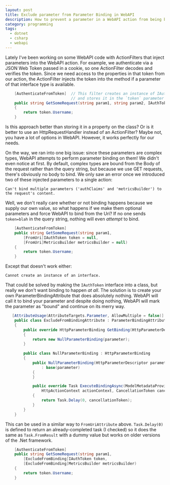 ```yaml
---
layout: post
title: Exclude parameter from Parameter Binding in WebAPI
description: How to prevent a parameter in a WebAPI action from being bound from the body or query string.
category: programming
tags:
  - dotnet
  - csharp
  - webapi
---
```


Lately I've been working on some WebAPI code with ActionFilters that inject parameters into the WebAPI action. For example, we authenticate via a JSON Web Token passed in a cookie, so one ActionFilter decodes and verifies the token. Since we need access to the properties in that token from our action, the ActionFilter injects the token into the method if a parameter of that interface type is available.

```csharp
	[AuthenticateFromToken]  // This filter creates an instance of IAuthToken
							 // and stores it in the `token` parameter
    public string GetSomeRequest(string param1, string param2, IAuthToken token)
	{
		return token.Username;
	}
```
	
Is this approach better than storing it in a property on the class? Or is it better to use an HttpRequestHandler instead of an ActionFilter? Maybe not, you have a lot of options in WebAPI. However, it works perfectly for our needs.

On the way, we ran into one big issue: since these parameters are complex types, WebAPI attempts to perform parameter binding on them! We didn't even notice at first. By default, complex types are bound from the Body of the request rather than the query string, but because we use GET requests, there's obviously no body to bind. We only saw an error once we introduced two of these injected parameters to a single action:

    Can't bind multiple parameters ('authClaims' and 'metricsBuilder') to the request's content.

Well, we don't really care whether or not binding happens because we supply our own value, so what happens if we make them optional parameters and force WebAPI to bind from the Uri? If no one sends `token=blah` in the query string, nothing will even *attempt* to bind.

```csharp
    [AuthenticateFromToken]
    public string GetSomeRequest(string param1, 
	    [FromUri]IAuthToken token = null, 
		[FromUri]MetricsBuilder metricsBuilder = null)
	{
		return token.Username;
	}
```

Except that doesn't work either:

    Cannot create an instance of an interface.
	
That could be solved by making the `IAuthToken` interface into a class, but really we don't want binding to happen *at all*. The solution is to create your own ParameterBindingAttribute that does absolutely nothing. WebAPI will call it to bind your parameter and despite doing nothing, WebAPI will mark the parameter as "bound" and continue on its merry way.

```csharp
   [AttributeUsage(AttributeTargets.Parameter, AllowMultiple = false)]
	public class ExcludeFromBindingAttribute : ParameterBindingAttribute
	{
		public override HttpParameterBinding GetBinding(HttpParameterDescriptor parameter)
		{
			return new NullParameterBinding(parameter);
		}
		
		public class NullParameterBinding : HttpParameterBinding
		{
			public NullParameterBinding(HttpParameterDescriptor parameter)
				: base(parameter)
			{
			}

			public override Task ExecuteBindingAsync(ModelMetadataProvider metadataProvider, 
			    HttpActionContext actionContext, CancellationToken cancellationToken)
			{
				return Task.Delay(0, cancellationToken);
			}
		}
	}
```

This can be used in a similar way to `FromUriAttribute` above. `Task.Delay(0)` is defined to return an already-completed task (I checked) so it does the same as `Task.FromResult` with a dummy value but works on older versions of the .Net framework.

```csharp
    [AuthenticateFromToken]
    public string GetSomeRequest(string param1, 
	    [ExcludeFromBinding]IAuthToken token, 
		[ExcludeFromBinding]MetricsBuilder metricsBuilder)
	{
		return token.Username;
	}
```
